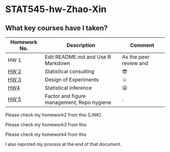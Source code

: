 # STAT545-hw-Zhao-Xin


## What key courses have I taken? 
| **Homework No.** |     **Description**    | **Comment** |
|----------------|------------------------|----------------|
| HW 1       | Edit README.md and Use R Markdown   | As the peer review and         |
| [HW 2](https://github.com/zxkathy/STAT545-hw-Zhao-Xin/blob/master/HW2/HW2_Gapminder_dplyr.md)       | Statistical consulting | :sunglasses:   |
| [HW 3](https://github.com/zxkathy/STAT545-hw-Zhao-Xin/blob/master/HW3/HW3_Gapminder_dplyr.md)       | Design of Experiments  | :relaxed:      |
| [HW4](https://github.com/zxkathy/STAT545-hw-Zhao-Xin/blob/master/HW4/HW4_Gapminder_dplyr.md)       | Statistical inference  | :frowning:     |
| [HW 5](https://github.com/zxkathy/STAT545-hw-Zhao-Xin/blob/master/HW5/HW5.md)     | Factor and figure management, Repo hygiene |. |

Please check my homework2 from this [LINK]

Please check my homework3 from this 

Please check my homework4 from this 

I also reproted my process at the end of that document.
